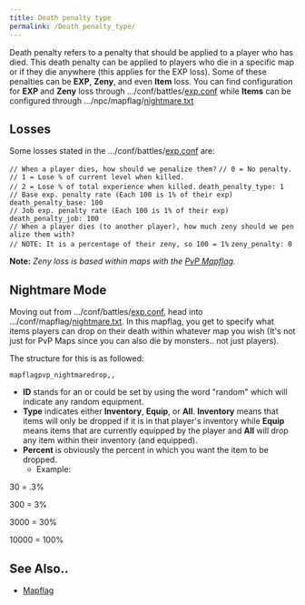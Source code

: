 ```yaml
---
title: Death penalty type
permalink: /Death_penalty_type/
---
```


Death penalty refers to a penalty that should be applied to a player who has died. This death penalty can be applied to players who die in a specific map or if they die anywhere (this applies for the EXP loss). Some of these penalties can be **EXP**, **Zeny**, and even **Item** loss. You can find configuration for **EXP** and **Zeny** loss through .../conf/battles/[exp.conf](https://raw.githubusercontent.com/rathena/rathena/master/conf/battle/exp.conf) while **Items** can be configured through .../npc/mapflag/[nightmare.txt](https://raw.githubusercontent.com/rathena/rathena/master/npc/mapflag/nightmare.txt)

Losses
------

Some losses stated in the .../conf/battles/[exp.conf](https://raw.githubusercontent.com/rathena/rathena/master/conf/battle/exp.conf) are:

`// When a player dies, how should we penalize them?`
`// 0 = No penalty.`
`// 1 = Lose % of current level when killed.`
`// 2 = Lose % of total experience when killed.`
`death_penalty_type: 1`
`// Base exp. penalty rate (Each 100 is 1% of their exp)`
`death_penalty_base: 100`
`// Job exp. penalty rate (Each 100 is 1% of their exp)`
`death_penalty_job: 100`
`// When a player dies (to another player), how much zeny should we penalize them with?`
`// NOTE: It is a percentage of their zeny, so 100 = 1%`
`zeny_penalty: 0`

**Note:** *Zeny loss is based within maps with the [PvP Mapflag](Mapflag#pvp).*

Nightmare Mode
--------------

Moving out from .../conf/battles/[exp.conf](https://raw.githubusercontent.com/rathena/rathena/master/conf/battle/exp.conf), head into .../conf/mapflag/[nightmare.txt](https://raw.githubusercontent.com/rathena/rathena/master/npc/mapflag/nightmare.txt). In this mapflag, you get to specify what items players can drop on their death within whatever map you wish (It's not just for PvP Maps since you can also die by monsters.. not just players).

The structure for this is as followed:

<map><tab>`mapflag`<tab>`pvp_nightmaredrop`<tab><ID>`,`<type>`,`<percent>

-   **ID** stands for an <ITEMID> or could be set by using the word "random" which will indicate any random equipment.
-   **Type** indicates either **Inventory**, **Equip**, or **All**. **Inventory** means that items will only be dropped if it is in that player's inventory while **Equip** means items that are currently equipped by the player and **All** will drop any item within their inventory (and equipped).
-   **Percent** is obviously the percent in which you want the item to be dropped.
    -   Example:



30 = .3%

300 = 3%

3000 = 30%

10000 = 100%

See Also..
----------

-   [Mapflag](Mapflag)
